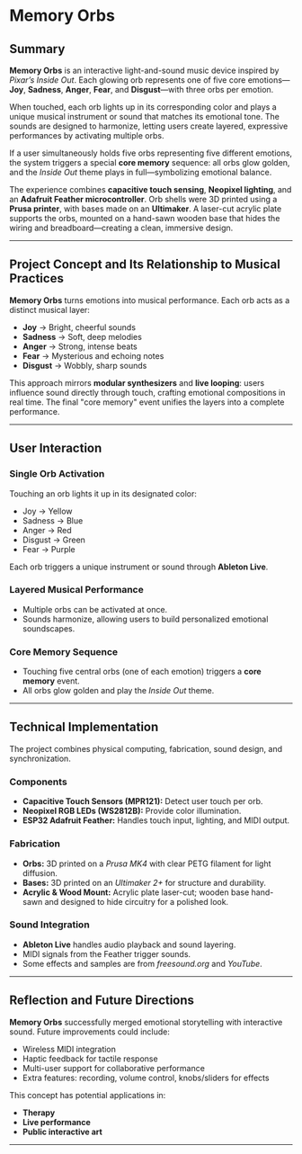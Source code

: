 # Memory Orbs

## Summary

**Memory Orbs** is an interactive light-and-sound music device inspired by *Pixar’s Inside Out*. Each glowing orb represents one of five core emotions—**Joy**, **Sadness**, **Anger**, **Fear**, and **Disgust**—with three orbs per emotion.

When touched, each orb lights up in its corresponding color and plays a unique musical instrument or sound that matches its emotional tone. The sounds are designed to harmonize, letting users create layered, expressive performances by activating multiple orbs.

If a user simultaneously holds five orbs representing five different emotions, the system triggers a special **core memory** sequence: all orbs glow golden, and the *Inside Out* theme plays in full—symbolizing emotional balance.

The experience combines **capacitive touch sensing**, **Neopixel lighting**, and an **Adafruit Feather microcontroller**. Orb shells were 3D printed using a **Prusa printer**, with bases made on an **Ultimaker**. A laser-cut acrylic plate supports the orbs, mounted on a hand-sawn wooden base that hides the wiring and breadboard—creating a clean, immersive design.

---

## Project Concept and Its Relationship to Musical Practices

**Memory Orbs** turns emotions into musical performance. Each orb acts as a distinct musical layer:

- **Joy** → Bright, cheerful sounds  
- **Sadness** → Soft, deep melodies  
- **Anger** → Strong, intense beats  
- **Fear** → Mysterious and echoing notes  
- **Disgust** → Wobbly, sharp sounds  

This approach mirrors **modular synthesizers** and **live looping**: users influence sound directly through touch, crafting emotional compositions in real time. The final "core memory" event unifies the layers into a complete performance.

---

## User Interaction

### Single Orb Activation

Touching an orb lights it up in its designated color:

- Joy → Yellow  
- Sadness → Blue  
- Anger → Red  
- Disgust → Green  
- Fear → Purple  

Each orb triggers a unique instrument or sound through **Ableton Live**.

### Layered Musical Performance

- Multiple orbs can be activated at once.  
- Sounds harmonize, allowing users to build personalized emotional soundscapes.

### Core Memory Sequence

- Touching five central orbs (one of each emotion) triggers a **core memory** event.  
- All orbs glow golden and play the *Inside Out* theme.

---

## Technical Implementation

The project combines physical computing, fabrication, sound design, and synchronization.

### Components

- **Capacitive Touch Sensors (MPR121):** Detect user touch per orb.
- **Neopixel RGB LEDs (WS2812B):** Provide color illumination.
- **ESP32 Adafruit Feather:** Handles touch input, lighting, and MIDI output.

### Fabrication

- **Orbs:** 3D printed on a *Prusa MK4* with clear PETG filament for light diffusion.
- **Bases:** 3D printed on an *Ultimaker 2+* for structure and durability.
- **Acrylic & Wood Mount:** Acrylic plate laser-cut; wooden base hand-sawn and designed to hide circuitry for a polished look.

### Sound Integration

- **Ableton Live** handles audio playback and sound layering.
- MIDI signals from the Feather trigger sounds.
- Some effects and samples are from *freesound.org* and *YouTube*.

---

## Reflection and Future Directions

**Memory Orbs** successfully merged emotional storytelling with interactive sound. Future improvements could include:

- Wireless MIDI integration  
- Haptic feedback for tactile response  
- Multi-user support for collaborative performance  
- Extra features: recording, volume control, knobs/sliders for effects  

This concept has potential applications in:

- **Therapy**
- **Live performance**
- **Public interactive art**

---
